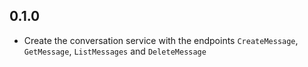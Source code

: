 ## 0.1.0
- Create the conversation service with the endpoints `CreateMessage`, `GetMessage`, `ListMessages` and `DeleteMessage`